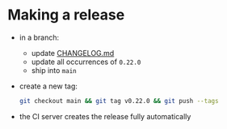 # Making a release

- in a branch:
  - update [CHANGELOG.md](../CHANGELOG.md)
  - update all occurrences of `0.22.0`
  - ship into `main`
- create a new tag:

  ```bash
  git checkout main && git tag v0.22.0 && git push --tags
  ```
- the CI server creates the release fully automatically
